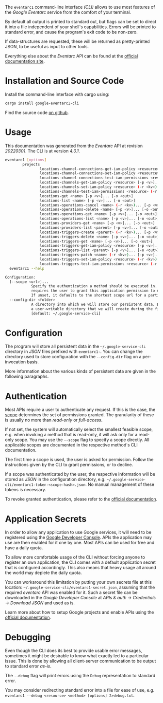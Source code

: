 <!---
DO NOT EDIT !
This file was generated automatically from 'src/generator/templates/cli/README.md.mako'
DO NOT EDIT !
-->
The `eventarc1` command-line interface *(CLI)* allows to use most features of the *Google Eventarc* service from the comfort of your terminal.

By default all output is printed to standard out, but flags can be set to direct it into a file independent of your shell's
capabilities. Errors will be printed to standard error, and cause the program's exit code to be non-zero.

If data-structures are requested, these will be returned as pretty-printed JSON, to be useful as input to other tools.

Everything else about the *Eventarc* API can be found at the
[official documentation site](https://cloud.google.com/eventarc).

# Installation and Source Code

Install the command-line interface with cargo using:

```bash
cargo install google-eventarc1-cli
```

Find the source code [on github](https://github.com/Byron/google-apis-rs/tree/main/gen/eventarc1-cli).

# Usage

This documentation was generated from the *Eventarc* API at revision *20220301*. The CLI is at version *4.0.1*.

```bash
eventarc1 [options]
        projects
                locations-channel-connections-get-iam-policy <resource> [-p <v>]... [-o <out>]
                locations-channel-connections-set-iam-policy <resource> (-r <kv>)... [-p <v>]... [-o <out>]
                locations-channel-connections-test-iam-permissions <resource> (-r <kv>)... [-p <v>]... [-o <out>]
                locations-channels-get-iam-policy <resource> [-p <v>]... [-o <out>]
                locations-channels-set-iam-policy <resource> (-r <kv>)... [-p <v>]... [-o <out>]
                locations-channels-test-iam-permissions <resource> (-r <kv>)... [-p <v>]... [-o <out>]
                locations-get <name> [-p <v>]... [-o <out>]
                locations-list <name> [-p <v>]... [-o <out>]
                locations-operations-cancel <name> (-r <kv>)... [-p <v>]... [-o <out>]
                locations-operations-delete <name> [-p <v>]... [-o <out>]
                locations-operations-get <name> [-p <v>]... [-o <out>]
                locations-operations-list <name> [-p <v>]... [-o <out>]
                locations-providers-get <name> [-p <v>]... [-o <out>]
                locations-providers-list <parent> [-p <v>]... [-o <out>]
                locations-triggers-create <parent> (-r <kv>)... [-p <v>]... [-o <out>]
                locations-triggers-delete <name> [-p <v>]... [-o <out>]
                locations-triggers-get <name> [-p <v>]... [-o <out>]
                locations-triggers-get-iam-policy <resource> [-p <v>]... [-o <out>]
                locations-triggers-list <parent> [-p <v>]... [-o <out>]
                locations-triggers-patch <name> (-r <kv>)... [-p <v>]... [-o <out>]
                locations-triggers-set-iam-policy <resource> (-r <kv>)... [-p <v>]... [-o <out>]
                locations-triggers-test-iam-permissions <resource> (-r <kv>)... [-p <v>]... [-o <out>]
  eventarc1 --help

Configuration:
  [--scope <url>]...
            Specify the authentication a method should be executed in. Each scope
            requires the user to grant this application permission to use it.
            If unset, it defaults to the shortest scope url for a particular method.
  --config-dir <folder>
            A directory into which we will store our persistent data. Defaults to
            a user-writable directory that we will create during the first invocation.
            [default: ~/.google-service-cli]

```

# Configuration

The program will store all persistent data in the `~/.google-service-cli` directory in *JSON* files prefixed with `eventarc1-`.  You can change the directory used to store configuration with the `--config-dir` flag on a per-invocation basis.

More information about the various kinds of persistent data are given in the following paragraphs.

# Authentication

Most APIs require a user to authenticate any request. If this is the case, the [scope][scopes] determines the 
set of permissions granted. The granularity of these is usually no more than *read-only* or *full-access*.

If not set, the system will automatically select the smallest feasible scope, e.g. when invoking a
method that is read-only, it will ask only for a read-only scope. 
You may use the `--scope` flag to specify a scope directly. 
All applicable scopes are documented in the respective method's CLI documentation.

The first time a scope is used, the user is asked for permission. Follow the instructions given 
by the CLI to grant permissions, or to decline.

If a scope was authenticated by the user, the respective information will be stored as *JSON* in the configuration
directory, e.g. `~/.google-service-cli/eventarc1-token-<scope-hash>.json`. No manual management of these tokens
is necessary.

To revoke granted authentication, please refer to the [official documentation][revoke-access].

# Application Secrets

In order to allow any application to use Google services, it will need to be registered using the 
[Google Developer Console][google-dev-console]. APIs the application may use are then enabled for it
one by one. Most APIs can be used for free and have a daily quota.

To allow more comfortable usage of the CLI without forcing anyone to register an own application, the CLI
comes with a default application secret that is configured accordingly. This also means that heavy usage
all around the world may deplete the daily quota.

You can workaround this limitation by putting your own secrets file at this location: 
`~/.google-service-cli/eventarc1-secret.json`, assuming that the required *eventarc* API 
was enabled for it. Such a secret file can be downloaded in the *Google Developer Console* at 
*APIs & auth -> Credentials -> Download JSON* and used as is.

Learn more about how to setup Google projects and enable APIs using the [official documentation][google-project-new].


# Debugging

Even though the CLI does its best to provide usable error messages, sometimes it might be desirable to know
what exactly led to a particular issue. This is done by allowing all client-server communication to be 
output to standard error *as-is*.

The `--debug` flag will print errors using the `Debug` representation to standard error.

You may consider redirecting standard error into a file for ease of use, e.g. `eventarc1 --debug <resource> <method> [options] 2>debug.txt`.


[scopes]: https://developers.google.com/+/api/oauth#scopes
[revoke-access]: http://webapps.stackexchange.com/a/30849
[google-dev-console]: https://console.developers.google.com/
[google-project-new]: https://developers.google.com/console/help/new/
